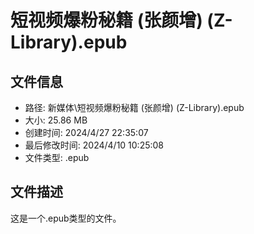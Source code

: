﻿# 短视频爆粉秘籍 (张颜增) (Z-Library).epub

## 文件信息
- 路径: 新媒体\短视频爆粉秘籍 (张颜增) (Z-Library).epub
- 大小: 25.86 MB
- 创建时间: 2024/4/27 22:35:07
- 最后修改时间: 2024/4/10 10:25:08
- 文件类型: .epub

## 文件描述
这是一个.epub类型的文件。

